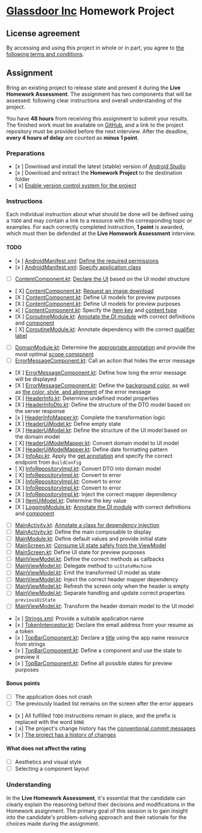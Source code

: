 # [Glassdoor Inc](https://www.glassdoor.com) Homework Project

## License agreement

By accessing and using this project in whole or in part, you agree to [the following terms and conditions](LICENSE.md).

## Assignment

Bring an existing project to release state and present it during the **Live Homework Assessment**.
The assignment has two components that will be assessed: following clear instructions and overall understanding of the project.

You have **48 hours** from receiving this assignment to submit your results.
The finished work must be available on [GitHub](https://github.com), and a link to the project repository must be provided before the next interview.
After the deadline, **every 4 hours of delay** are counted as **minus 1 point**.

### Preparations

- [x ] Download and install the latest (stable) version of [Android Studio](https://developer.android.com/studio)
- [x ] Download and extract the **Homework Project** to the destination folder
- [ x] [Enable version control system for the project](https://docs.github.com/en/migrations/importing-source-code/using-the-command-line-to-import-source-code/adding-locally-hosted-code-to-github)

### Instructions

Each individual instruction about what should be done will be defined using a `TODO` and may contain a link to a resource with the corresponding topic or examples.
For each correctly completed instruction, **1 point** is awarded, which must then be defended at the **Live Homework Assessment** interview.

#### TODO

- [x ] [AndroidManifest.xml](app/src/main/AndroidManifest.xml): [Define the required permissions](https://developer.android.com/develop/connectivity/network-ops/connecting)
- [x ] [AndroidManifest.xml](app/src/main/AndroidManifest.xml): [Specify application class](https://developer.android.com/reference/android/app/Application)
- [ ] [ContentComponent.kt](app/src/main/java/com/glassdoor/intern/presentation/ui/component/ContentComponent.kt): [Declare the UI](https://developer.android.com/codelabs/jetpack-compose-basics#5) based on the UI model structure
- [ X] [ContentComponent.kt](app/src/main/java/com/glassdoor/intern/presentation/ui/component/ContentComponent.kt): [Request an image download](https://github.com/coil-kt/coil#requests)
- [X ] [ContentComponent.kt](app/src/main/java/com/glassdoor/intern/presentation/ui/component/ContentComponent.kt): Define UI models for preview purposes
- [X ] [ContentComponent.kt](app/src/main/java/com/glassdoor/intern/presentation/ui/component/ContentComponent.kt): Define UI models for preview purposes
- x[ ] [ContentComponent.kt](app/src/main/java/com/glassdoor/intern/presentation/ui/component/ContentComponent.kt): Specify the [item key](https://developer.android.com/jetpack/compose/lists#item-keys) and [content type](https://developer.android.com/jetpack/compose/lists#content-type)
- [X ] [CoroutineModule.kt](app/src/main/java/com/glassdoor/intern/utils/coroutine/CoroutineModule.kt): [Annotate the DI module](https://developer.android.com/training/dependency-injection/hilt-android#hilt-modules) with correct definitions and [component](https://developer.android.com/training/dependency-injection/hilt-android#hilt-modules)
- [ X] [CoroutineModule.kt](app/src/main/java/com/glassdoor/intern/utils/coroutine/CoroutineModule.kt): Annotate dependency with the correct [qualifier label](https://developer.android.com/training/dependency-injection/hilt-android#multiple-bindings)
- [ ] [DomainModule.kt](app/src/main/java/com/glassdoor/intern/domain/di/DomainModule.kt): Determine the [appropriate annotation](https://developer.android.com/codelabs/android-hilt#6) and provide the most optimal [scope component](https://developer.android.com/training/dependency-injection/hilt-android#generated-components)
- [ ] [ErrorMessageComponent.kt](app/src/main/java/com/glassdoor/intern/presentation/ui/component/ErrorMessageComponent.kt): Call an action that hides the error message
- [X ] [ErrorMessageComponent.kt](app/src/main/java/com/glassdoor/intern/presentation/ui/component/ErrorMessageComponent.kt): Define how long the error message will be displayed
- [X ] [ErrorMessageComponent.kt](app/src/main/java/com/glassdoor/intern/presentation/ui/component/ErrorMessageComponent.kt): Define the [background color](https://developer.android.com/jetpack/compose/modifiers#scope-safety), as well as [the color, style, and alignment](https://developer.android.com/jetpack/compose/text/style-text) of the error message
- [X ] [HeaderInfo.kt](app/src/main/java/com/glassdoor/intern/domain/model/HeaderInfo.kt): Determine undefined model properties
- [X ] [HeaderInfoDto.kt](app/src/main/java/com/glassdoor/intern/data/model/HeaderInfoDto.kt): Define the structure of the DTO model based on the server response
- [x ] [HeaderInfoMapper.kt](app/src/main/java/com/glassdoor/intern/data/mapper/HeaderInfoMapper.kt): Complete the transformation logic
- [X ] [HeaderUiModel.kt](app/src/main/java/com/glassdoor/intern/presentation/model/HeaderUiModel.kt): Define empty state
- [X ] [HeaderUiModel.kt](app/src/main/java/com/glassdoor/intern/presentation/model/HeaderUiModel.kt): Define the structure of the UI model based on the domain model
- [ X] [HeaderUiModelMapper.kt](app/src/main/java/com/glassdoor/intern/presentation/mapper/HeaderUiModelMapper.kt): Convert domain model to UI model
- [X ] [HeaderUiModelMapper.kt](app/src/main/java/com/glassdoor/intern/presentation/mapper/HeaderUiModelMapper.kt): Define date formatting pattern
- [X ] [InfoApi.kt](app/src/main/java/com/glassdoor/intern/data/source/InfoApi.kt): Apply the [get annotation](https://square.github.io/retrofit) and specify the correct endpoint from `BuildConfig`
- [ X] [InfoRepositoryImpl.kt](app/src/main/java/com/glassdoor/intern/data/repository/InfoRepositoryImpl.kt): Convert DTO into domain model
- [ X] [InfoRepositoryImpl.kt](app/src/main/java/com/glassdoor/intern/data/repository/InfoRepositoryImpl.kt): Convert to error
- [X ] [InfoRepositoryImpl.kt](app/src/main/java/com/glassdoor/intern/data/repository/InfoRepositoryImpl.kt): Convert to error
- [X ] [InfoRepositoryImpl.kt](app/src/main/java/com/glassdoor/intern/data/repository/InfoRepositoryImpl.kt): Convert to error
- [X ] [InfoRepositoryImpl.kt](app/src/main/java/com/glassdoor/intern/data/repository/InfoRepositoryImpl.kt): Inject the correct mapper dependency
- [X ] [ItemUiModel.kt](app/src/main/java/com/glassdoor/intern/presentation/model/ItemUiModel.kt): Determine the key value
- [X ] [LoggingModule.kt](app/src/main/java/com/glassdoor/intern/utils/logging/LoggingModule.kt): [Annotate the DI module](https://developer.android.com/training/dependency-injection/hilt-android#hilt-modules) with correct definitions and [component](https://developer.android.com/training/dependency-injection/hilt-android#hilt-modules)
- [ ] [MainActivity.kt](app/src/main/java/com/glassdoor/intern/presentation/ui/MainActivity.kt): [Annotate a class for dependency injection](https://developer.android.com/training/dependency-injection/hilt-android#android-classes)
- [ ] [MainActivity.kt](app/src/main/java/com/glassdoor/intern/presentation/ui/MainActivity.kt): Define the main composable to display
- [ ] [MainModule.kt](app/src/main/java/com/glassdoor/intern/presentation/di/MainModule.kt): Define default values and provide initial state
- [ ] [MainScreen.kt](app/src/main/java/com/glassdoor/intern/presentation/ui/MainScreen.kt): [Consume UI state safely from the ViewModel](https://developer.android.com/codelabs/jetpack-compose-advanced-state-side-effects#3)
- [ ] [MainScreen.kt](app/src/main/java/com/glassdoor/intern/presentation/ui/MainScreen.kt): Define UI state for preview purposes
- [ ] [MainViewModel.kt](app/src/main/java/com/glassdoor/intern/presentation/MainViewModel.kt): Define the correct methods as callbacks
- [ ] [MainViewModel.kt](app/src/main/java/com/glassdoor/intern/presentation/MainViewModel.kt): Delegate method to `uiStateMachine`
- [ ] [MainViewModel.kt](app/src/main/java/com/glassdoor/intern/presentation/MainViewModel.kt): Emit the transformed UI model as state
- [ ] [MainViewModel.kt](app/src/main/java/com/glassdoor/intern/presentation/MainViewModel.kt): Inject the correct header mapper dependency
- [ ] [MainViewModel.kt](app/src/main/java/com/glassdoor/intern/presentation/MainViewModel.kt): Refresh the screen only when the header is empty
- [ ] [MainViewModel.kt](app/src/main/java/com/glassdoor/intern/presentation/MainViewModel.kt): Separate handling and update correct properties `previousUiState`
- [ ] [MainViewModel.kt](app/src/main/java/com/glassdoor/intern/presentation/MainViewModel.kt): Transform the header domain model to the UI model
- [x ] [Strings.xml](app/src/main/res/values/strings.xml): Provide a suitable application name
- [x ] [TokenInterceptor.kt](app/src/main/java/com/glassdoor/intern/data/network/TokenInterceptor.kt): Declare the email address from your resume as a token
- [x ] [TopBarComponent.kt](app/src/main/java/com/glassdoor/intern/presentation/ui/component/TopBarComponent.kt): Declare a [title](https://developer.android.com/reference/kotlin/androidx/compose/material/package-summary#Text(androidx.compose.ui.text.AnnotatedString,androidx.compose.ui.Modifier,androidx.compose.ui.graphics.Color,androidx.compose.ui.unit.TextUnit,androidx.compose.ui.text.font.FontStyle,androidx.compose.ui.text.font.FontWeight,androidx.compose.ui.text.font.FontFamily,androidx.compose.ui.unit.TextUnit,androidx.compose.ui.text.style.TextDecoration,androidx.compose.ui.text.style.TextAlign,androidx.compose.ui.unit.TextUnit,androidx.compose.ui.text.style.TextOverflow,kotlin.Boolean,kotlin.Int,kotlin.Int,kotlin.collections.Map,kotlin.Function1,androidx.compose.ui.text.TextStyle)) using the app name resource from strings
- [x ] [TopBarComponent.kt](app/src/main/java/com/glassdoor/intern/presentation/ui/component/TopBarComponent.kt): Define a component and use the state to preview it
- [x ] [TopBarComponent.kt](app/src/main/java/com/glassdoor/intern/presentation/ui/component/TopBarComponent.kt): Define all possible states for preview purposes

#### Bonus points

- [ ] The application does not crash
- [ ] The previously loaded list remains on the screen after the error appears
- [x ] All fulfilled `TODO` instructions remain in place, and the prefix is replaced with the word `DONE`
- [ x] The project's change history has the [conventional commit messages](https://www.conventionalcommits.org/en/v1.0.0)
- [x ] [The project has a history of changes](https://git-scm.com/book/en/v2/Git-Basics-Recording-Changes-to-the-Repository)

#### What does not affect the rating

- [ ] Aesthetics and visual style
- [ ] Selecting a component layout

### Understanding

In the **Live Homework Assessment**, it's essential that the candidate can clearly explain the reasoning behind their decisions and modifications in the Homework assignment.
The primary goal of this session is to gain insight into the candidate's problem-solving approach and their rationale for the choices made during the assignment.
